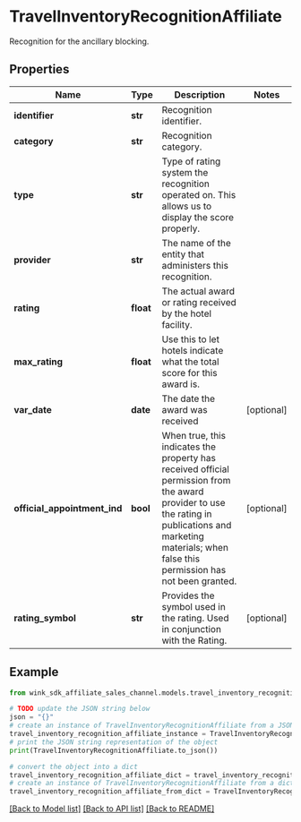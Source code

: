 # TravelInventoryRecognitionAffiliate

Recognition for the ancillary blocking.

## Properties

Name | Type | Description | Notes
------------ | ------------- | ------------- | -------------
**identifier** | **str** | Recognition identifier. | 
**category** | **str** | Recognition category. | 
**type** | **str** | Type of rating system the recognition operated on. This allows us to display the score properly. | 
**provider** | **str** | The name of the entity that administers this recognition. | 
**rating** | **float** | The actual award or rating received by the hotel facility. | 
**max_rating** | **float** | Use this to let hotels indicate what the total score for this award is. | 
**var_date** | **date** | The date the award was received | [optional] 
**official_appointment_ind** | **bool** | When true, this indicates the property has received official permission from the award provider to use the rating in publications and marketing materials; when false this permission has not been granted. | [optional] 
**rating_symbol** | **str** | Provides the symbol used in the rating. Used in conjunction with the Rating. | [optional] 

## Example

```python
from wink_sdk_affiliate_sales_channel.models.travel_inventory_recognition_affiliate import TravelInventoryRecognitionAffiliate

# TODO update the JSON string below
json = "{}"
# create an instance of TravelInventoryRecognitionAffiliate from a JSON string
travel_inventory_recognition_affiliate_instance = TravelInventoryRecognitionAffiliate.from_json(json)
# print the JSON string representation of the object
print(TravelInventoryRecognitionAffiliate.to_json())

# convert the object into a dict
travel_inventory_recognition_affiliate_dict = travel_inventory_recognition_affiliate_instance.to_dict()
# create an instance of TravelInventoryRecognitionAffiliate from a dict
travel_inventory_recognition_affiliate_from_dict = TravelInventoryRecognitionAffiliate.from_dict(travel_inventory_recognition_affiliate_dict)
```
[[Back to Model list]](../README.md#documentation-for-models) [[Back to API list]](../README.md#documentation-for-api-endpoints) [[Back to README]](../README.md)


